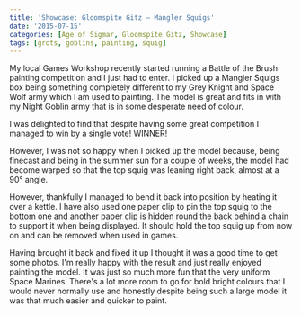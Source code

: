```yaml
---
title: 'Showcase: Gloomspite Gitz – Mangler Squigs'
date: '2015-07-15'
categories: [Age of Sigmar, Gloomspite Gitz, Showcase]
tags: [grots, goblins, painting, squig]
---
```


My local Games Workshop recently started running a Battle of the Brush painting competition and I just had to enter. I picked up a Mangler Squigs box being something completely different to my Grey Knight and Space Wolf army which I am used to painting. The model is great and fits in with my Night Goblin army that is in some desperate need of colour.

I was delighted to find that despite having some great competition I managed to win by a single vote! WINNER!

However, I was not so happy when I picked up the model because, being finecast and being in the summer sun for a couple of weeks, the model had become warped so that the top squig was leaning right back, almost at a 90° angle.

However, thankfully I managed to bend it back into position by heating it over a kettle. I have also used one paper clip to pin the top squig to the bottom one and another paper clip is hidden round the back behind a chain to support it when being displayed. It should hold the top squig up from now on and can be removed when used in games.

Having brought it back and fixed it up I thought it was a good time to get some photos. I'm really happy with the result and just really enjoyed painting the model. It was just so much more fun that the very uniform Space Marines. There's a lot more room to go for bold bright colours that I would never normally use and honestly despite being such a large model it was that much easier and quicker to paint.
